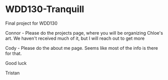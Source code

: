 # WDD130-Tranquill
Final project for WDD130

Connor - Please do the projects page, where you will be organizing Chloe's art. We haven't received much of it, but I will reach out to get more

Cody - Please do the about me page. Seems like most of the info is there for that. 

Good luck

Tristan
